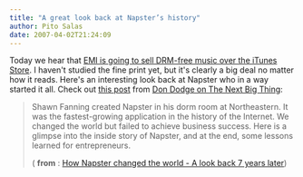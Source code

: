 ```yaml
---
title: "A great look back at Napster’s history"
author: Pito Salas
date: 2007-04-02T21:24:09
---
```




Today we hear that [EMI is going to sell DRM-free music over the iTunes
Store](<http://www.bloomberg.com/apps/news?pid=20601087&sid=a4e12pnBnXzw&refer=home>).
I haven't studied the fine print yet, but it's clearly a big deal no matter
how it reads. Here's an interesting look back at Napster who in a way started
it all. Check out [this
post](<http://feeds.feedburner.com/~r/TheNextBigThing/~3/105439000/how_napster_cha.html>)
from [Don Dodge on The Next Big
Thing](<http://dondodge.typepad.com/the_next_big_thing/>):

> Shawn Fanning created Napster in his dorm room at Northeastern. It was the
> fastest-growing application in the history of the Internet. We changed the
> world but failed to achieve business success. Here is a glimpse into the
> inside story of Napster, and at the end, some lessons learned for
> entrepreneurs.
>
> ( **from** : [How Napster changed the world - A look back 7 years
> later](<http://feeds.feedburner.com/~r/TheNextBigThing/~3/105439000/how_napster_cha.html>))


